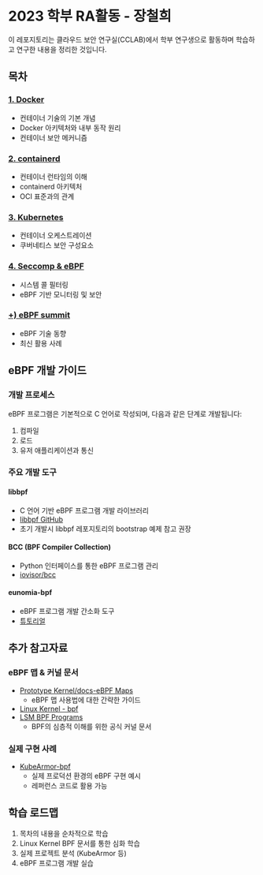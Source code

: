 # 2023 학부 RA활동 - 장철희

이 레포지토리는 클라우드 보안 연구실(CCLAB)에서 학부 연구생으로 활동하며 학습하고 연구한 내용을 정리한 것입니다.

## 목차
### [1. Docker](./Docker.md)
- 컨테이너 기술의 기본 개념
- Docker 아키텍처와 내부 동작 원리
- 컨테이너 보안 메커니즘

### [2. containerd](./containerd.md)
- 컨테이너 런타임의 이해
- containerd 아키텍처
- OCI 표준과의 관계

### [3. Kubernetes](./Kubernetes.md)
- 컨테이너 오케스트레이션
- 쿠버네티스 보안 구성요소

### [4. Seccomp & eBPF](./seccomp.md)
- 시스템 콜 필터링
- eBPF 기반 모니터링 및 보안

### [+) eBPF summit](./eBPFsummit.md)
- eBPF 기술 동향
- 최신 활용 사례

## eBPF 개발 가이드

### 개발 프로세스
eBPF 프로그램은 기본적으로 C 언어로 작성되며, 다음과 같은 단계로 개발됩니다:
1. 컴파일
2. 로드
3. 유저 애플리케이션과 통신

### 주요 개발 도구

#### libbpf
- C 언어 기반 eBPF 프로그램 개발 라이브러리
- [libbpf GitHub](https://github.com/libbpf/libbpf)
- 초기 개발시 libbpf 레포지토리의 bootstrap 예제 참고 권장

#### BCC (BPF Compiler Collection)
- Python 인터페이스를 통한 eBPF 프로그램 관리
- [iovisor/bcc](https://github.com/iovisor/bcc/tree/master)

#### eunomia-bpf
- eBPF 프로그램 개발 간소화 도구
- [튜토리얼](https://eunomia.dev/tutorials/0-introduce/)

## 추가 참고자료

### eBPF 맵 & 커널 문서
- [Prototype Kernel/docs-eBPF Maps](https://prototype-kernel.readthedocs.io/en/latest/bpf/ebpf_maps.html)
  - eBPF 맵 사용법에 대한 간략한 가이드
- [Linux Kernel - bpf](https://docs.kernel.org/bpf/index.html)
- [LSM BPF Programs](https://docs.kernel.org/bpf/prog_lsm.html)
  - BPF의 심층적 이해를 위한 공식 커널 문서

### 실제 구현 사례
- [KubeArmor-bpf](https://github.com/kubearmor/KubeArmor/tree/main/KubeArmor/BPF)
  - 실제 프로덕션 환경의 eBPF 구현 예시
  - 레퍼런스 코드로 활용 가능

## 학습 로드맵
1. 목차의 내용을 순차적으로 학습
2. Linux Kernel BPF 문서를 통한 심화 학습
3. 실제 프로젝트 분석 (KubeArmor 등)
4. eBPF 프로그램 개발 실습